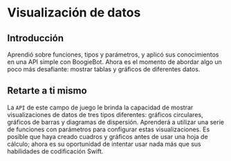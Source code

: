# Visualización de datos
## Introducción
Aprendió sobre funciones, tipos y parámetros, y aplicó sus conocimientos en una API simple con BoogieBot. Ahora es el momento de abordar algo un poco más desafiante: mostrar tablas y gráficos de diferentes datos.

## Retarte a ti mismo
La `API` de este campo de juego le brinda la capacidad de mostrar visualizaciones de datos de tres tipos diferentes: gráficos circulares, gráficos de barras y diagramas de dispersión. Aprenderá a utilizar una serie de funciones con parámetros para configurar estas visualizaciones. Es posible que haya creado cuadros y gráficos antes de usar una hoja de cálculo; ahora es su oportunidad de intentar usar nada más que sus habilidades de codificación Swift.
